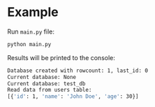 # Example

Run `main.py` file:

```bash
python main.py
```

Results will be printed to the console:

```bash
Database created with rowcount: 1, last_id: 0
Current database: None
Current database: test_db
Read data from users table:
[{'id': 1, 'name': 'John Doe', 'age': 30}]
```
